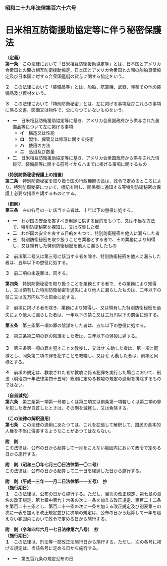 ### 昭和二十九年法律第百六十六号  
# 日米相互防衛援助協定等に伴う秘密保護法  
  
**（定義）**  
**第一条**　この法律において「日米相互防衛援助協定等」とは、日本国とアメリカ合衆国との間の相互防衛援助協定、日本国とアメリカ合衆国との間の船舶貸借協定及び日本国に対する合衆国艦艇の貸与に関する協定をいう。  
  
**２**　この法律において「装備品等」とは、船舶、航空機、武器、弾薬その他の装備品及び資材をいう。  
  
**３**　この法律において「特別防衛秘密」とは、左に掲げる事項及びこれらの事項に係る文書、図画又は物件で、公になつていないものをいう。  
* **一**　日米相互防衛援助協定等に基き、アメリカ合衆国政府から供与された装備品等について左に掲げる事項  
	* **イ**　構造又は性能  
	* **ロ**　製作、保管又は修理に関する技術  
	* **ハ**　使用の方法  
	* **ニ**　品目及び数量  
* **二**　日米相互防衛援助協定等に基き、アメリカ合衆国政府から供与された情報で、装備品等に関する前号イからハまでに掲げる事項に関するもの  
  
**（特別防衛秘密保護上の措置）**  
**第二条**　特別防衛秘密を取り扱う国の行政機関の長は、政令で定めるところにより、特別防衛秘密について、標記を附し、関係者に通知する等特別防衛秘密の保護上必要な措置を講ずるものとする。  
  
**（罰則）**  
**第三条**　左の各号の一に該当する者は、十年以下の懲役に処する。  
* **一**　わが国の安全を害すべき用途に供する目的をもつて、又は不当な方法で、特別防衛秘密を探知し、又は収集した者  
* **二**　わが国の安全を害する目的をもつて、特別防衛秘密を他人に漏らした者  
* **三**　特別防衛秘密を取り扱うことを業務とする者で、その業務により知得し、又は領有した特別防衛秘密を他人に漏らしたもの  
  
**２**　前項第二号又は第三号に該当する者を除き、特別防衛秘密を他人に漏らした者は、五年以下の懲役に処する。  
  
**３**　前二項の未遂罪は、罰する。  
  
**第四条**　特別防衛秘密を取り扱うことを業務とする者で、その業務により知得し、又は領有した特別防衛秘密を過失により他人に漏らしたものは、二年以下の禁<ruby>こ<rt>ヽ</rt></ruby>又は五万円以下の罰金に処する。  
  
**２**　前項に掲げる者を除き、業務により知得し、又は領有した特別防衛秘密を過失により他人に漏らした者は、一年以下の禁<ruby>こ<rt>ヽ</rt></ruby>又は三万円以下の罰金に処する。  
  
**第五条**　第三条第一項の罪の陰謀をした者は、五年以下の懲役に処する。  
  
**２**　第三条第二項の罪の陰謀をした者は、三年以下の懲役に処する。  
  
**３**　第三条第一項の罪を犯すことを教唆し、又は<ruby>せ<rt>ヽ</rt></ruby>
              <ruby>ん<rt>ヽ</rt></ruby>動した者は、第一項と同様とし、同条第二項の罪を犯すことを教唆し、又は<ruby>せ<rt>ヽ</rt></ruby>
              <ruby>ん<rt>ヽ</rt></ruby>動した者は、前項と同様とする。  
  
**４**　前項の規定は、教唆された者が教唆に係る犯罪を実行した場合において、刑法（明治四十年法律第四十五号）総則に定める教唆の規定の適用を排除するものではない。  
  
**（自首減免）**  
**第六条**　第三条第一項第一号若しくは第三項又は前条第一項若しくは第二項の罪を犯した者が自首したときは、その刑を減軽し、又は免除する。  
  
**（この法律の解釈適用）**  
**第七条**　この法律の適用にあたつては、これを拡張して解釈して、国民の基本的人権を不当に侵害するようなことがあつてはならない。  
  
**附　則**  
この法律は、公布の日から起算して一月をこえない範囲内において政令で定める日から施行する。  
  
**附　則（昭和三〇年七月三〇日法律第一〇二号）**  
この法律は、公布の日から起算して二十日を経過した日から施行する。  
  
**附　則（平成一三年一一月二日法律第一一五号）　抄**  
**（施行期日）**  
**１**　この法律は、公布の日から施行する。ただし、目次の改正規定、第七章の章名の改正規定、第七章中第九十六条の次に一条を加える改正規定、第百二十二条を第百二十三条とし、第百二十一条の次に一条を加える改正規定及び別表第三の次に一表を加える改正規定並びに次項の規定は、公布の日から起算して一年を超えない範囲内において政令で定める日から施行する。  
  
**附　則（令和四年六月一七日法律第六八号）　抄**  
**（施行期日）**  
**１**　この法律は、刑法等一部改正法施行日から施行する。ただし、次の各号に掲げる規定は、当該各号に定める日から施行する。  
* **一**　第五百九条の規定公布の日  
  
